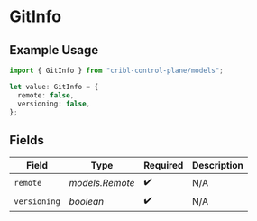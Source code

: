 # GitInfo

## Example Usage

```typescript
import { GitInfo } from "cribl-control-plane/models";

let value: GitInfo = {
  remote: false,
  versioning: false,
};
```

## Fields

| Field              | Type               | Required           | Description        |
| ------------------ | ------------------ | ------------------ | ------------------ |
| `remote`           | *models.Remote*    | :heavy_check_mark: | N/A                |
| `versioning`       | *boolean*          | :heavy_check_mark: | N/A                |